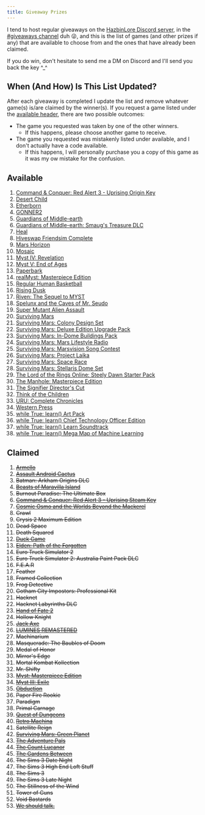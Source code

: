 ```yaml
---
title: Giveaway Prizes
---
```


I tend to host regular giveaways on the [HazbinLore Discord server][HazbinLore-Invite], in the [#giveaways channel][HazbinLore-Giveaways] duh 😜, and this is the list of games (and other prizes if any) that are available to choose from and the ones that have already been claimed.

If you do win, don't hesitate to send me a DM on Discord and I'll send you back the key ^\_^

## When (And How) Is This List Updated?

After each giveaway is completed I update the list and remove whatever game(s) is/are claimed by the winner(s). If you request a game listed under the [available header](#available), there are two possible outcomes:

- The game you requested was taken by one of the other winners.
  - If this happens, please choose another game to receive.
- The game you requested was mistakenly listed under available, and I don't actually have a code available.
  - If this happens, I will personally purchase you a copy of this game as it was my ow mistake for the confusion.

## Available

1. [Command & Conquer: Red Alert 3 - Uprising Origin Key][3]
2. [Desert Child][6]
3. [Etherborn][9]
4. [GONNER2][10]
5. [Guardians of Middle-earth][12]
6. [Guardians of Middle-earth: Smaug's Treasure DLC][11]
7. [Heal][14]
8. [Hiveswap Friendsim Complete][15]
9. [Mars Horizon][18]
10. [Mosaic][19]
11. [Myst IV: Revelation][21]
12. [Myst V: End of Ages][22]
13. [Paperbark][26]
14. [realMyst: Masterpiece Edition][24]
15. [Regular Human Basketball][28]
16. [Rising Dusk][30]
17. [Riven: The Sequel to MYST][31]
18. [Spelunx and the Caves of Mr. Seudo][32]
19. [Super Mutant Alien Assault][33]
20. [Surviving Mars][34]
21. [Surviving Mars: Colony Design Set][40]
22. [Surviving Mars: Deluxe Edition Upgrade Pack][39]
23. [Surviving Mars: In-Dome Buildings Pack][41]
24. [Surviving Mars: Mars Lifestyle Radio][36]
25. [Surviving Mars: Marsvision Song Contest][42]
26. [Surviving Mars: Project Laika][38]
27. [Surviving Mars: Space Race][37]
28. [Surviving Mars: Stellaris Dome Set][43]
29. [The Lord of the Rings Online: Steely Dawn Starter Pack][47]
30. [The Manhole: Masterpiece Edition][48]
31. [The Signifier Director's Cut][49]
32. [Think of the Children][50]
33. [URU: Complete Chronicles][51]
34. [Western Press][53]
35. [while True: learn() Art Pack][54]
36. [while True: learn() Chief Technology Officer Edition][55]
37. [while True: learn() Learn Soundtrack][56]
38. [while True: learn() Mega Map of Machine Learning][57]

## Claimed

1. ~~[Armello][0]~~
2. ~~[Assault Android Cactus][1]~~
3. ~~Batman: Arkham Origins DLC~~
4. ~~[Beasts of Maravilla Island][2]~~
5. ~~Burnout Paradise: The Ultimate Box~~
6. ~~[Command & Conquer: Red Alert 3 - Uprising Steam Key][4]~~
7. ~~[Cosmic Osmo and the Worlds Beyond the Mackerel][5]~~
8. ~~Crawl~~
9. ~~Crysis 2 Maximum Edition~~
10. ~~Dead Space~~
11. ~~Death Squared~~
12. ~~[Duck Game][7]~~
13. ~~[Elden: Path of the Forgotten][8]~~
14. ~~Euro Truck Simulator 2~~
15. ~~Euro Truck Simulator 2: Australia Paint Pack DLC~~
16. ~~F.E.A.R~~
17. ~~Feather~~
18. ~~Framed Collection~~
19. ~~Frog Detective~~
20. ~~Gotham City Impostors: Professional Kit~~
21. ~~Hacknet~~
22. ~~Hacknet Labyrinths DLC~~
23. ~~[Hand of Fate 2][13]~~
24. ~~Hollow Knight~~
25. ~~[Jack Axe][16]~~
26. ~~[LUMINES REMASTERED][17]~~
27. ~~Machinarium~~
28. ~~Masquerade: The Baubles of Doom~~
29. ~~Medal of Honor~~
30. ~~Mirror's Edge~~
31. ~~Mortal Kombat Kollection~~
32. ~~Mr. Shifty~~
33. ~~[Myst: Masterpiece Edition][23]~~
34. ~~[Myst III: Exile][20]~~
35. ~~[Obduction][25]~~
36. ~~Paper Fire Rookie~~
37. ~~Paradigm~~
38. ~~Primal Carnage~~
39. ~~[Quest of Dungeons][27]~~
40. ~~[Retro Machina][29]~~
41. ~~Satellite Reign~~
42. ~~[Surviving Mars: Green Planet][35]~~
43. ~~[The Adventure Pals][44]~~
44. ~~[The Count Lucanor][45]~~
45. ~~[The Gardens Between][46]~~
46. ~~The Sims 3 Date Night~~
47. ~~The Sims 3 High End Loft Stuff~~
48. ~~The Sims 3~~
49. ~~The Sims 3 Late Night~~
50. ~~The Stillness of the Wind~~
51. ~~Tower of Guns~~
52. ~~Void Bastards~~
53. ~~[We should talk.][52]~~

[HazbinLore-Invite]: https://discord.gg/73v24Z6nGA
[HazbinLore-Giveaways]: https://discord.com/channels/825459536994893846/923368900513640488
[0]: https://store.steampowered.com/app/290340/Armello/
[1]: https://store.steampowered.com/app/250110/Assault_Android_Cactus/
[2]: https://store.steampowered.com/app/1378020/Beasts_of_Maravilla_Island/
[3]: https://www.origin.com/usa/en-us/store/command-and-conquer/command-and-conquer-red-alert-3
[4]: https://store.steampowered.com/app/17480/Command__Conquer_Red_Alert_3/
[5]: https://store.steampowered.com/app/63620/Cosmic_Osmo_and_the_Worlds_Beyond_the_Mackerel/
[6]: https://store.steampowered.com/app/844050/Desert_Child/
[7]: https://store.steampowered.com/app/312530/Duck_Game/
[8]: https://store.steampowered.com/app/715020/Elden_Path_of_the_Forgotten/
[9]: https://store.steampowered.com/app/812160/Etherborn/
[10]: https://store.steampowered.com/app/1117670/GONNER2/
[11]: https://store.steampowered.com/app/111910/Guardians_of_Middleearth_Smaugs_Treasure/
[12]: https://store.steampowered.com/app/111900/Guardians_of_Middleearth/
[13]: https://store.steampowered.com/app/456670/Hand_of_Fate_2/
[14]: https://store.steampowered.com/app/1056610/Heal/
[15]: https://store.steampowered.com/app/833040/Hiveswap_Friendsim/
[16]: https://store.steampowered.com/app/985780/Jack_Axe/
[17]: https://store.steampowered.com/app/851670/LUMINES_REMASTERED/
[18]: https://store.steampowered.com/app/765810/Mars_Horizon/
[19]: https://store.steampowered.com/app/349270/Mosaic/
[20]: https://store.steampowered.com/app/925930/Myst_III_Exile/
[21]: https://store.steampowered.com/app/925940/Myst_IV_Revelation/
[22]: https://store.steampowered.com/app/208110/Myst_V_End_of_Ages/
[23]: https://store.steampowered.com/app/63660/Myst_Masterpiece_Edition/
[24]: https://store.steampowered.com/app/244430/realMyst_Masterpiece_Edition/
[25]: https://store.steampowered.com/app/306760/Obduction/
[26]: https://store.steampowered.com/app/916900/Paperbark/
[27]: https://store.steampowered.com/app/270050/Quest_of_Dungeons/
[28]: https://store.steampowered.com/app/661940/Regular_Human_Basketball/
[29]: https://store.steampowered.com/app/1127970/Retro_Machina/
[30]: https://store.steampowered.com/app/848930/Rising_Dusk/
[31]: https://store.steampowered.com/app/63610/Riven_The_Sequel_to_MYST/
[32]: https://store.steampowered.com/app/63640/Spelunx_and_the_Caves_of_Mr_Seudo/
[33]: https://store.steampowered.com/app/368680/Super_Mutant_Alien_Assault/
[34]: https://store.steampowered.com/app/464920/Surviving_Mars/
[35]: https://store.steampowered.com/app/952890/Surviving_Mars_Green_Planet/
[36]: https://store.steampowered.com/app/1657990/Surviving_Mars_Mars_Lifestyle_Radio/
[37]: https://store.steampowered.com/app/801670/Surviving_Mars_Space_Race/
[38]: https://store.steampowered.com/app/1042360/Surviving_Mars_Project_Laika/
[39]: https://store.steampowered.com/app/801710/Surviving_Mars_Deluxe_Upgrade_Pack/
[40]: https://store.steampowered.com/app/952892/Surviving_Mars_Colony_Design_Set/
[41]: https://store.steampowered.com/app/1497160/Surviving_Mars_InDome_Buildings_Pack/
[42]: https://store.steampowered.com/app/952891/Surviving_Mars_Marsvision_Song_Contest/
[43]: https://store.steampowered.com/app/801650/Surviving_Mars_Stellaris_Dome_Set/
[44]: https://store.steampowered.com/app/396710/The_Adventure_Pals/
[45]: https://store.steampowered.com/app/440880/The_Count_Lucanor/
[46]: https://store.steampowered.com/app/600990/The_Gardens_Between/
[47]: https://store.steampowered.com/app/212500/The_Lord_of_the_Rings_Online/
[48]: https://store.steampowered.com/app/63630/The_Manhole_Masterpiece_Edition/
[49]: https://store.steampowered.com/app/1082930/The_Signifier_Directors_Cut/
[50]: https://store.steampowered.com/app/573600/Think_of_the_Children/
[51]: https://store.steampowered.com/app/63650/URU_Complete_Chronicles/
[52]: https://store.steampowered.com/app/1255990/We_should_talk/
[53]: https://store.steampowered.com/app/377360/Western_Press/
[54]: https://store.steampowered.com/app/1022720/while_True_learn_Art_Pack/
[55]: https://store.steampowered.com/bundle/10114/while_True_learn_Chief_Technology_Officer_Edition/
[56]: https://store.steampowered.com/app/1019360/while_True_learn_Soundtrack/
[57]: https://store.steampowered.com/app/1026800/while_True_learn_Mega_Map_of_Machine_Learning/
